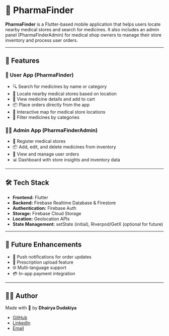 # 💊 PharmaFinder

**PharmaFinder** is a Flutter-based mobile application that helps users locate nearby medical stores and search for medicines. It also includes an admin panel (PharmaFinderAdmin) for medical shop owners to manage their store inventory and process user orders.

---

## 📱 Features

### 👤 User App (PharmaFinder)
- 🔍 Search for medicines by name or category
- 📍 Locate nearby medical stores based on location
- 🛒 View medicine details and add to cart
- 📦 Place orders directly from the app
- 🧭 Interactive map for medical store locations
- 🧾 Filter medicines by categories

### 🧑‍💼 Admin App (PharmaFinderAdmin)
- 🏪 Register medical stores
- 📦 Add, edit, and delete medicines from inventory
- 📃 View and manage user orders
- 📊 Dashboard with store insights and inventory data

---

## 🛠️ Tech Stack

- **Frontend:** Flutter
- **Backend:** Firebase Realtime Database & Firestore
- **Authentication:** Firebase Auth
- **Storage:** Firebase Cloud Storage
- **Location:** Geolocation APIs
- **State Management:** setState (initial), Riverpod/GetX (optional for future)
  
---

## 🧠 Future Enhancements

- 🔔 Push notifications for order updates
- 📸 Prescription upload feature
- 🌐 Multi-language support
- 💳 In-app payment integration

---

## 🙋‍♂️ Author

Made with 💙 by **Dhairya Dudakiya**

- [GitHub](https://github.com/Dhairya-Dudakiya)
- [LinkedIn](https://www.linkedin.com/in/dhairya-dudakiya)
- [Email](mailto:your-email@example.com)


